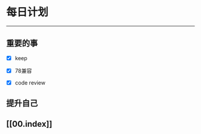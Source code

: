 
# 每日计划
---
## 重要的事

- [x]  keep
- [x]  78兼容
- [x]  code review



## 提升自己

  



## [[00.index]]










